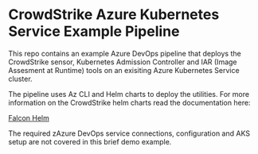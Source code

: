# CrowdStrike Azure Kubernetes Service Example Pipeline

This repo contains an example Azure DevOps pipeline that deploys the CrowdStrike sensor, Kubernetes Admission Controller and IAR (Image Assesment at Runtime) tools on an exisiting Azure Kubernetes Service cluster.

The pipeline uses Az CLI and Helm charts to deploy the utilities. For more information on the CrowdStrike helm charts read the documentation here:

[Falcon Helm](https://github.com/CrowdStrike/falcon-helm/tree/main)

The required zAzure DevOps service connections, configuration and AKS setup are not covered in this brief demo example.



